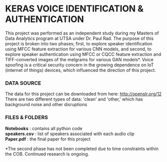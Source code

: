 # KERAS VOICE IDENTIFICATION & AUTHENTICATION
This project was performed as an independent study during my Masters of Data Analytics program at UTSA under Dr. Paul Rad. The purpose of this project is broken into two phases; first, to explore speaker identification using MFCC feature extraction for various CNN models, and second, to explore speaker authentication using MFCC or CQCC feature extraction and TIFF-converted images of the melgrams for various GAN models*. Voice spoofing is a critical security concern in the growing dependence on IoT (internet of things) devices, which influenced the direction of this project.

### DATA SOURCE
The data for this project can be downloaded from here: http://openslr.org/12 </br>
There are two different types of data: 'clean' and 'other,' which has background noise and other disruptions

### FILES & FOLDERS
**Notebooks** : contains all python code </br>
**speakers.csv** : list of speakers associated with each audio clip </br>
**Paper.pdf** : the final paper for this project

*The second phase has not been completed due to time constraints within the COB. Continued research is ongoing.
